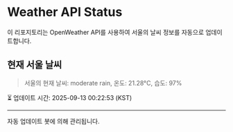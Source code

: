 
# Weather API Status

이 리포지토리는 OpenWeather API를 사용하여 서울의 날씨 정보를 자동으로 업데이트합니다.

## 현재 서울 날씨
> 서울의 현재 날씨: moderate rain, 온도: 21.28°C, 습도: 97%

⏳ 업데이트 시간: 2025-09-13 00:22:53 (KST)

---
자동 업데이트 봇에 의해 관리됩니다.
